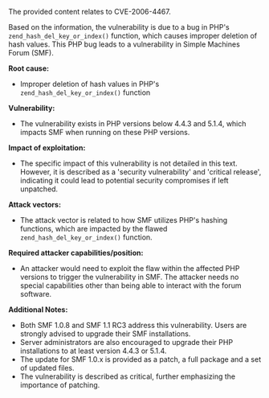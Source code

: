 The provided content relates to CVE-2006-4467.

Based on the information, the vulnerability is due to a bug in PHP's `zend_hash_del_key_or_index()` function, which causes improper deletion of hash values. This PHP bug leads to a vulnerability in Simple Machines Forum (SMF).

**Root cause:**
- Improper deletion of hash values in PHP's `zend_hash_del_key_or_index()` function

**Vulnerability:**
- The vulnerability exists in PHP versions below 4.4.3 and 5.1.4, which impacts SMF when running on these PHP versions.

**Impact of exploitation:**
- The specific impact of this vulnerability is not detailed in this text. However, it is described as a 'security vulnerability' and 'critical release', indicating it could lead to potential security compromises if left unpatched.

**Attack vectors:**
- The attack vector is related to how SMF utilizes PHP's hashing functions, which are impacted by the flawed `zend_hash_del_key_or_index()` function.

**Required attacker capabilities/position:**
- An attacker would need to exploit the flaw within the affected PHP versions to trigger the vulnerability in SMF. The attacker needs no special capabilities other than being able to interact with the forum software.

**Additional Notes:**
- Both SMF 1.0.8 and SMF 1.1 RC3 address this vulnerability. Users are strongly advised to upgrade their SMF installations.
- Server administrators are also encouraged to upgrade their PHP installations to at least version 4.4.3 or 5.1.4.
- The update for SMF 1.0.x is provided as a patch, a full package and a set of updated files.
- The vulnerability is described as critical, further emphasizing the importance of patching.